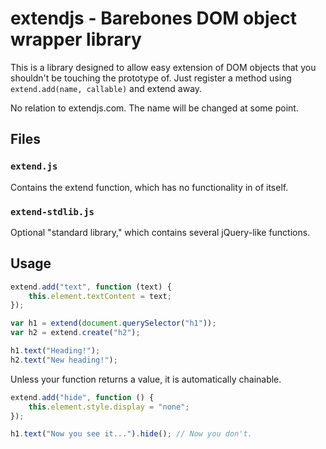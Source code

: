 # extendjs - Barebones DOM object wrapper library

This is a library designed to allow easy extension of DOM objects that you
shouldn't be touching the prototype of. Just register a method using
`extend.add(name, callable)` and extend away.

No relation to extendjs.com. The name will be changed at some point.

## Files

### `extend.js`
Contains the extend function, which has no functionality in of itself.

### `extend-stdlib.js`
Optional "standard library," which contains several jQuery-like functions.

## Usage

```javascript
extend.add("text", function (text) {
	this.element.textContent = text;
});

var h1 = extend(document.querySelector("h1"));
var h2 = extend.create("h2");

h1.text("Heading!");
h2.text("New heading!");
```

Unless your function returns a value, it is automatically chainable.
```javascript
extend.add("hide", function () { 
	this.element.style.display = "none";
});

h1.text("Now you see it...").hide(); // Now you don't.
```